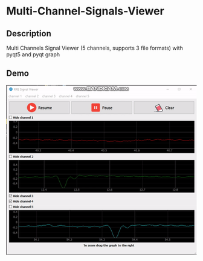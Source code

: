 # Multi-Channel-Signals-Viewer
## Description
Multi  Channels Signal Viewer (5 channels, supports 3 file formats) with pyqt5 and pyqt graph 
## Demo
![ ](docs/signal_viewer.gif)
